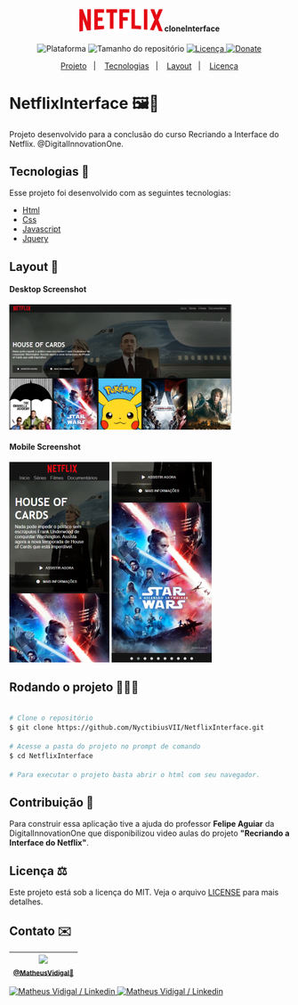 <h4 align="center">
  <br>
    <img src="./.github/NetflixInterfaceLogo.png" width="150" heigh="150" alt="Interface da Netflix">
    cloneInterface
</h4>
<p align="center">
  <img alt="Plataforma" src="https://img.shields.io/static/v1?label=Plataforma&message=Mobile/PC&color=E50914&labelColor=000000">
  <img alt="Tamanho do repositório" src="https://img.shields.io/github/repo-size/NyctibiusVII/NetflixInterface?color=E50914&labelColor=000000">
  <a href="https://github.com/NyctibiusVII/NetflixInterface/blob/master/LICENSE">
    <img alt="Licença" src="https://img.shields.io/static/v1?label=License&message=MIT&color=E50914&labelColor=000000">
  </a>
  <a href="https://picpay.me/Matheus_nyctibius_vii">
  <img alt="Donate" src="https://img.shields.io/static/v1?label=$&message=Donate&color=E50914&labelColor=000000">
  </a>
</p>
<p align="center">
  <a href="#NetflixInterface-">Projeto</a>&nbsp;&nbsp;&nbsp;|&nbsp;&nbsp;&nbsp;
  <a href="#tecnologias-">Tecnologias</a>&nbsp;&nbsp;&nbsp;|&nbsp;&nbsp;&nbsp;
  <a href="#layout-">Layout</a>&nbsp;&nbsp;&nbsp;|&nbsp;&nbsp;&nbsp;
  <a href="#licença-%EF%B8%8F">Licença</a>
</p>

# NetflixInterface 🖼🎨
Projeto desenvolvido para a conclusão do curso Recriando a Interface do Netflix. @DigitalInnovationOne.


## Tecnologias 🚀
Esse projeto foi desenvolvido com as seguintes tecnologias:

- [Html](https://pt.wikipedia.org/wiki/HTML)
- [Css](https://pt.wikipedia.org/wiki/Cascading_Style_Sheets)
- [Javascript](https://pt.wikipedia.org/wiki/JavaScript)
- [Jquery](https://jquery.com/)

## Layout 🚧
#### Desktop Screenshot
<div>
<!-- Responsive, 1366 x 768, 50% (Lenovo Ideapad 310)-->
   <img src="./.github/desktop-netflix.png" width="400px">
</div>

#### Mobile Screenshot
<div>
<!-- Responsive, 360 x 720, 50% (Moto G6 Play)-->
   <img src="./.github/mobile-netflix.png" width="180">
   <img src="./.github/mobile-netflix-2.png" width="180">
</div>

## Rodando o projeto 🚴🏻‍♂️

```bash

# Clone o repositório
$ git clone https://github.com/NyctibiusVII/NetflixInterface.git

# Acesse a pasta do projeto no prompt de comando
$ cd NetflixInterface

# Para executar o projeto basta abrir o html com seu navegador.
```

## Contribuição 💭
Para construir essa aplicação tive a ajuda do professor **Felipe Aguiar** da DigitalInnovationOne que disponibilizou video aulas do projeto **"Recriando a Interface do Netflix"**.

## Licença ⚖️
Este projeto está sob a licença do MIT. Veja o arquivo [LICENSE](https://github.com/NyctibiusVII/NetflixInterface/blob/master/LICENSE) para mais detalhes.

## Contato ✉️
| <img src="https://user-images.githubusercontent.com/52816125/90341686-05b68880-dfd8-11ea-969c-70c9ce9d0278.jpg" width=100><br><sub><a href="https://www.instagram.com/nyctibius_vii/?hl=pt-br">@MatheusVidigal🦊</a></sub> |
| :---: |

<p align="left">
   <a href="https://www.linkedin.com/in/matheus-vidigal-nyctibiusvii/">
      <img alt="Matheus Vidigal / Linkedin" src="https://img.shields.io/badge/-Matheus Vidigal-000000?style=flat&logo=Linkedin&logoColor=ffffff" />
   </a>
   <a href="https://mail.google.com/mail/u/1/#inbox?compose=GTvVlcSGLCKpKJfwPsKKqzXBplKkGtCLvCQcFWdWxCxQFfkHzzjVkgzrMFPBgKBmWFHvrjrCsMqSH">
      <img alt="Matheus Vidigal / Linkedin" src="https://img.shields.io/badge/-Matheus Vidigal-E50914?style=flat&logo=Gmail&logoColor=ffffff" />
   </a>
</p>